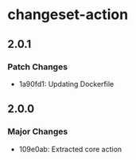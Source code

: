 # changeset-action

## 2.0.1

### Patch Changes

- 1a90fd1: Updating Dockerfile

## 2.0.0

### Major Changes

- 109e0ab: Extracted core action
